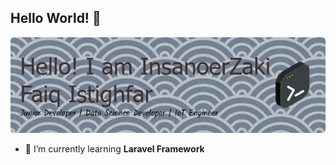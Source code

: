 ## Hello World! 👋

![Header](img/github-header-1.png)

<!--
**ZakyCode/ZakyCode** is a ✨ _special_ ✨ repository because its `README.md` (this file) appears on your GitHub profile

Here are some ideas to get you started:

- 🔭 I’m currently working on ...
- 🌱 I’m currently learning ...
- 👯 I’m looking to collaborate on ...
- 🤔 I’m looking for help with ...
- 💬 Ask me about ...
- 📫 How to reach me: ...
- 😄 Pronouns: ...
- ⚡ Fun fact: ...
-->

<!-- ![Gif](https://media0.giphy.com/media/v1.Y2lkPTc5MGI3NjExd2N3Y3B0Y2gxeHJjejM4ejdwaDRvanJibWs5cGw2c2ZncHphbjVsMyZlcD12MV9pbnRlcm5hbF9naWZfYnlfaWQmY3Q9Zw/aQwvKKi4Lv3t63nZl9/giphy.gif) -->

- 🌱 I’m currently learning **Laravel Framework**
